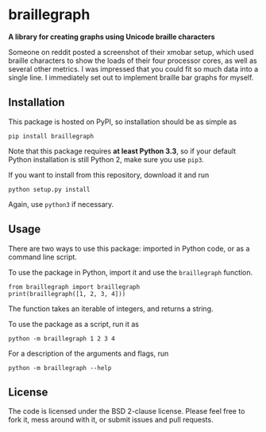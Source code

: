 braillegraph
============

**A library for creating graphs using Unicode braille characters**

Someone on reddit posted a screenshot of their xmobar setup, which used braille characters to show the loads of their four processor cores, as well as several other metrics. I was impressed that you could fit so much data into a single line. I immediately set out to implement braille bar graphs for myself.

Installation
------------
This package is hosted on PyPI, so installation should be as simple as

    pip install braillegraph

Note that this package requires **at least Python 3.3**, so if your default Python installation is still Python 2, make sure you use `pip3`.

If you want to install from this repository, download it and run

    python setup.py install

Again, use `python3` if necessary.

Usage
-----

There are two ways to use this package: imported in Python code, or as a command line script.

To use the package in Python, import it and use the `braillegraph` function.

    from braillegraph import braillegraph
    print(braillegraph([1, 2, 3, 4]))

The function takes an iterable of integers, and returns a string.

To use the package as a script, run it as

    python -m braillegraph 1 2 3 4
    
For a description of the arguments and flags, run

    python -m braillegraph --help
    
License
-------

The code is licensed under the BSD 2-clause license. Please feel free to fork it, mess around with it, or submit issues and pull requests.
